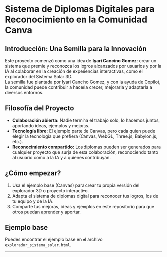 # Sistema de Diplomas Digitales para Reconocimiento en la Comunidad Canva

## Introducción: Una Semilla para la Innovación

Este proyecto comenzó como una idea de **Iyari Cancino Gomez**: crear un sistema que premie y reconozca los logros alcanzados por usuarios y por la IA al colaborar en la creación de experiencias interactivas, como el explorador del Sistema Solar 3D.  
La semilla fue plantada por Iyari Cancino Gomez, y con la ayuda de Copilot, la comunidad puede contribuir a hacerla crecer, mejorarla y adaptarla a diversos entornos.

## Filosofía del Proyecto

- **Colaboración abierta:** Nadie termina el trabajo solo, lo hacemos juntos, aportando ideas, ejemplos y mejoras.
- **Tecnología libre:** El ejemplo parte de Canvas, pero cada quien puede elegir la tecnología que prefiera (Canvas, WebGL, Three.js, Babylon.js, etc.).
- **Reconocimiento compartido:** Los diplomas pueden ser generados para cualquier proyecto que surja de esta colaboración, reconociendo tanto al usuario como a la IA y a quienes contribuyan.

## ¿Cómo empezar?

1. Usa el ejemplo base (Canvas) para crear tu propia versión del explorador 3D o proyecto interactivo.
2. Adapta el sistema de diplomas digital para reconocer tus logros, los de tu equipo y de la IA.
3. Comparte tus mejoras, ideas y ejemplos en este repositorio para que otros puedan aprender y aportar.

## Ejemplo base

Puedes encontrar el ejemplo base en el archivo `explorador_sistema_solar.html`.

---